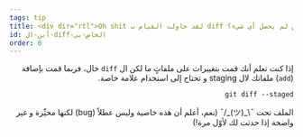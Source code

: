 ```yaml
---
tags: tip
title: <div dir="rtl">Oh shit لقد حاولت القيام ب diff لكن لم يحصل أي شيء؟!</div>
id: أين-ال-diff-الخاص-بي
order: 6
---
```


<div dir="rtl">

إذا كنت تعلم أنك قمت بتغييرات على ملفاتٍ ما لكن ال `diff` خال، فربما قمت بإضافة (`add`) ملفاتك لال staging و تحتاج إلى استخدام علامة خاصة.

```git
git diff --staged
```

الملف تحت &macr;\\\_(ツ)\_/&macr; (نعم، أعلم أن هذه خاصية وليس عطلاً (bug) لكنها محيِّرة و غير واضحة إذا حدثت لك لأوّل مرة!)
</div>